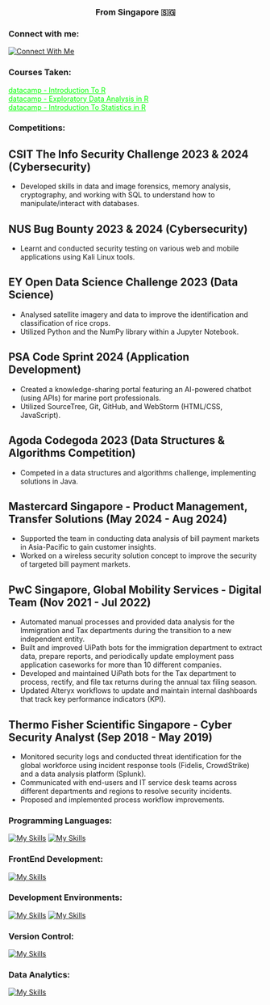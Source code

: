 <h3 align="center">From Singapore 🇸🇬</h3>

<h3 align="left">Connect with me:</h3>

[![Connect With Me](https://skillicons.dev/icons?i=linkedin&theme=light)](https://www.linkedin.com/in/hariprasathmohan)

<h3 align="left">Courses Taken:</h3>
<p>
  <a href="./datacamp certificates/certificate (2).pdf" style="color: #00FF00;">datacamp - Introduction To R</a><br>
  <a href="./datacamp certificates/certificate (1).pdf" style="color: #00FF00;">datacamp - Exploratory Data Analysis in R</a><br>
  <a href="./datacamp certificates/certificate.pdf" style="color: #00FF00;">datacamp - Introduction To Statistics in R</a><br>
</p>

<h3 align="left">Competitions:</h3>

## CSIT The Info Security Challenge 2023 & 2024 (Cybersecurity)
- Developed skills in data and image forensics, memory analysis, cryptography, and working with SQL to understand how to manipulate/interact with databases.

## NUS Bug Bounty 2023 & 2024 (Cybersecurity)
- Learnt and conducted security testing on various web and mobile applications using Kali Linux tools.

## EY Open Data Science Challenge 2023 (Data Science)
- Analysed satellite imagery and data to improve the identification and classification of rice crops.
- Utilized Python and the NumPy library within a Jupyter Notebook.

## PSA Code Sprint 2024 (Application Development)
- Created a knowledge-sharing portal featuring an AI-powered chatbot (using APIs) for marine port professionals.
- Utilized SourceTree, Git, GitHub, and WebStorm (HTML/CSS, JavaScript).

## Agoda Codegoda 2023 (Data Structures & Algorithms Competition)
- Competed in a data structures and algorithms challenge, implementing solutions in Java.

## Mastercard Singapore - Product Management, Transfer Solutions (May 2024 - Aug 2024)
- Supported the team in conducting data analysis of bill payment markets in Asia-Pacific to gain customer insights.
- Worked on a wireless security solution concept to improve the security of targeted bill payment markets.

## PwC Singapore, Global Mobility Services - Digital Team (Nov 2021 - Jul 2022)
- Automated manual processes and provided data analysis for the Immigration and Tax departments during the transition to a new independent entity.
- Built and improved UiPath bots for the immigration department to extract data, prepare reports, and periodically update employment pass application caseworks for more than 10 different companies.
- Developed and maintained UiPath bots for the Tax department to process, rectify, and file tax returns during the annual tax filing season.
- Updated Alteryx workflows to update and maintain internal dashboards that track key performance indicators (KPI).

## Thermo Fisher Scientific Singapore - Cyber Security Analyst (Sep 2018 - May 2019)
- Monitored security logs and conducted threat identification for the global workforce using incident response tools (Fidelis, CrowdStrike) and a data analysis platform (Splunk).
- Communicated with end-users and IT service desk teams across different departments and regions to resolve security incidents.
- Proposed and implemented process workflow improvements.

<h3 align="left">Programming Languages:</h3>

[![My Skills](https://skillicons.dev/icons?i=java,py&theme=light)](https://skillicons.dev)
[![My Skills](https://skillicons.dev/icons?i=cpp&theme=dark)](https://skillicons.dev)

<h3 align="left">FrontEnd Development:</h3>

[![My Skills](https://skillicons.dev/icons?i=css,html,js&theme=dark)](https://skillicons.dev)

<h3 align="left">Development Environments:</h3>

[![My Skills](https://skillicons.dev/icons?i=vim&theme=light)](https://skillicons.dev)
[![My Skills](https://skillicons.dev/icons?i=idea,pycharm,git,github&theme=dark)](https://skillicons.dev)

<h3 align="left">Version Control:</h3>

[![My Skills](https://skillicons.dev/icons?i=git,github&theme=dark)](https://skillicons.dev)

<h3 align="left">Data Analytics:</h3>

[![My Skills](https://skillicons.dev/icons?i=r&theme=light)](https://skillicons.dev)
